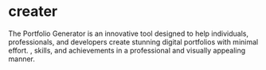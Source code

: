 # creater
The Portfolio Generator is an innovative tool designed to help individuals, professionals, and developers create stunning digital portfolios with minimal effort. , skills, and achievements in a professional and visually appealing manner.
